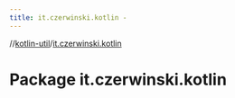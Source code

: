 ```yaml
---
title: it.czerwinski.kotlin -
---
```

//[kotlin-util](index.md)/[it.czerwinski.kotlin](it.czerwinski.kotlin.md)



# Package it.czerwinski.kotlin  

